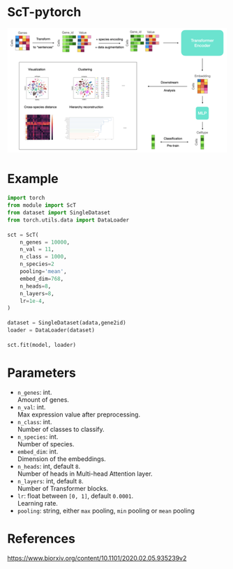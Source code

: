 # ScT-pytorch
<img src="fig1.png" width="800px"></img>
# Example
```python
import torch
from module import ScT
from dataset import SingleDataset
from torch.utils.data import DataLoader

sct = ScT(
    n_genes = 10000,
    n_val = 11,
    n_class = 1000,
    n_species=2
    pooling='mean',
    embed_dim=768,
    n_heads=8,
    n_layers=8,
    lr=1e-4,
)

dataset = SingleDataset(adata,gene2id)
loader = DataLoader(dataset)

sct.fit(model, loader)
```
# Parameters
- `n_genes`: int.  
  Amount of genes.
- `n_val`: int.  
  Max expression value after preprocessing.
- `n_class`: int.  
  Number of classes to classify.
- `n_species`: int.  
  Number of species.
- `embed_dim`: int.  
  Dimension of the embeddings.
- `n_heads`: int, default `8`.  
   Number of heads in Multi-head Attention layer.
- `n_layers`: int, default `8`.  
  Number of Transformer blocks.
- `lr`: float between `[0, 1]`, default `0.0001`.  
  Learning rate.
- `pooling`: string, either `max` pooling, `min` pooling or `mean` pooling


# References
https://www.biorxiv.org/content/10.1101/2020.02.05.935239v2

